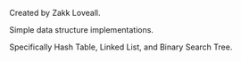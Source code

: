 Created by Zakk Loveall.

Simple data structure implementations.

Specifically Hash Table, Linked List, and Binary Search Tree.

